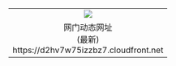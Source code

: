 ﻿<table>
  <tr></tr>
  <tr><td colspan=2 align=center><img src="https://d2hv7w75izzbz7.cloudfront.net/Up/oGate.jpg" /></td></tr>
  <tr><td colspan=2 align=center>网门动态网址<br/>(最新)
<br>https://d2hv7w75izzbz7.cloudfront.net
<br/>
    </td>
  </tr>
</table>
